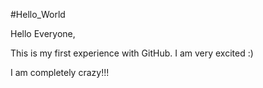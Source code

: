 #Hello_World

Hello Everyone,

This is my first experience with GitHub. I am very excited :)

I am completely crazy!!!
